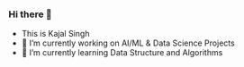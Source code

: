 ### Hi there 👋
-   This is Kajal Singh
- 🔭 I’m currently working on AI/ML & Data Science Projects
- 🌱 I’m currently learning Data Structure and Algorithms
